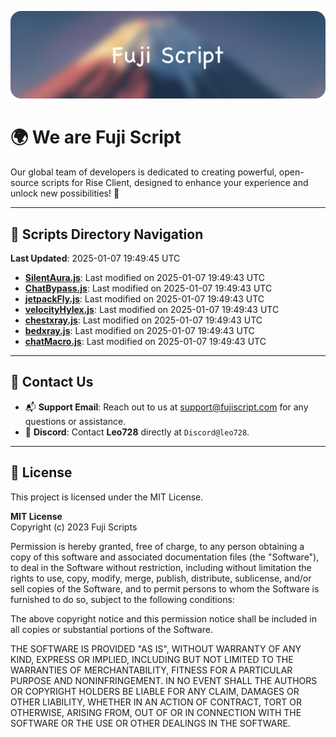![Banner](.github/b.webp)

# 🌍 **We are Fuji Script**

Our global team of developers is dedicated to creating powerful, open-source scripts for Rise Client, designed to enhance your experience and unlock new possibilities! 🌟

---
<!-- SCRIPTS_NAVIGATION_START -->
## 📂 **Scripts Directory Navigation**

**Last Updated**: 2025-01-07 19:49:45 UTC

- **[SilentAura.js](scripts/SilentAura.js)**: Last modified on 2025-01-07 19:49:43 UTC
- **[ChatBypass.js](scripts/ChatBypass.js)**: Last modified on 2025-01-07 19:49:43 UTC
- **[jetpackFly.js](scripts/jetpackFly.js)**: Last modified on 2025-01-07 19:49:43 UTC
- **[velocityHylex.js](scripts/velocityHylex.js)**: Last modified on 2025-01-07 19:49:43 UTC
- **[chestxray.js](scripts/chestxray.js)**: Last modified on 2025-01-07 19:49:43 UTC
- **[bedxray.js](scripts/bedxray.js)**: Last modified on 2025-01-07 19:49:43 UTC
- **[chatMacro.js](scripts/chatMacro.js)**: Last modified on 2025-01-07 19:49:43 UTC

<!-- SCRIPTS_NAVIGATION_END -->

---

## 💬 **Contact Us**  
- 📬 **Support Email**: Reach out to us at [support@fujiscript.com](mailto:support@fujiscript.com) for any questions or assistance.  
- 💬 **Discord**: Contact **Leo728** directly at `Discord@leo728`.

---

## 📜 **License**

This project is licensed under the MIT License.  

**MIT License**  
Copyright (c) 2023 Fuji Scripts  

Permission is hereby granted, free of charge, to any person obtaining a copy of this software and associated documentation files (the "Software"), to deal in the Software without restriction, including without limitation the rights to use, copy, modify, merge, publish, distribute, sublicense, and/or sell copies of the Software, and to permit persons to whom the Software is furnished to do so, subject to the following conditions:  

The above copyright notice and this permission notice shall be included in all copies or substantial portions of the Software.  

THE SOFTWARE IS PROVIDED "AS IS", WITHOUT WARRANTY OF ANY KIND, EXPRESS OR IMPLIED, INCLUDING BUT NOT LIMITED TO THE WARRANTIES OF MERCHANTABILITY, FITNESS FOR A PARTICULAR PURPOSE AND NONINFRINGEMENT. IN NO EVENT SHALL THE AUTHORS OR COPYRIGHT HOLDERS BE LIABLE FOR ANY CLAIM, DAMAGES OR OTHER LIABILITY, WHETHER IN AN ACTION OF CONTRACT, TORT OR OTHERWISE, ARISING FROM, OUT OF OR IN CONNECTION WITH THE SOFTWARE OR THE USE OR OTHER DEALINGS IN THE SOFTWARE.  
